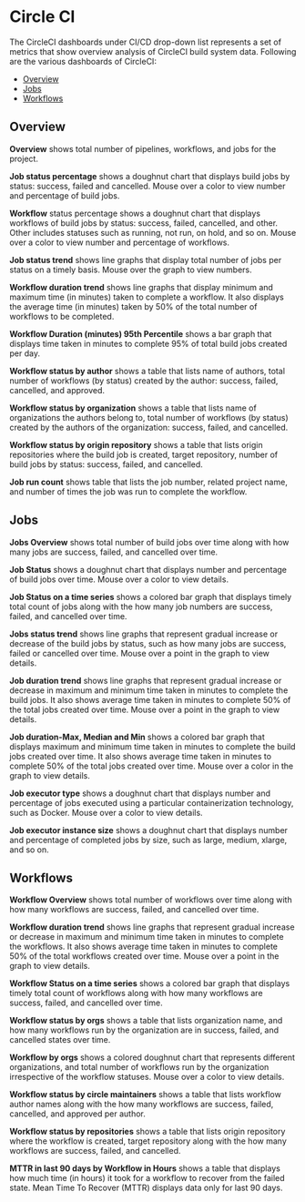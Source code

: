 # Circle CI

The CircleCI dashboards under CI/CD drop-down list represents a set of metrics that show overview analysis of CircleCI build system data. Following are the various dashboards of CircleCI:

* [Overview](circle-ci.md#overview)
* [Jobs](circle-ci.md#jobs)
* [Workflows](circle-ci.md#workflows)

## Overview

**Overview** shows total number of pipelines, workflows, and jobs for the project.

**Job status percentage** shows a doughnut chart that displays build jobs by status: success, failed and cancelled. Mouse over a color to view number and percentage of build jobs.

**Workflow** status percentage shows a doughnut chart that displays workflows of build jobs by status: success, failed, cancelled, and other. Other includes statuses such as running, not run, on hold, and so on. Mouse over a color to view number and percentage of workflows.

**Job status trend** shows line graphs that display total number of jobs per status on a timely basis. Mouse over the graph to view numbers.

**Workflow duration trend** shows line graphs that display minimum and maximum time (in minutes) taken to complete a workflow. It also displays the average time (in minutes) taken by 50% of the total number of workflows to be completed.

**Workflow Duration (minutes) 95th Percentile** shows a bar graph that displays time taken in minutes to complete 95% of total build jobs created per day.

**Workflow status by author** shows a table that lists name of authors, total number of workflows (by status) created by the author: success, failed, cancelled, and approved.

**Workflow status by organization** shows a table that lists name of organizations the authors belong to, total number of workflows (by status) created by the authors of the organization: success, failed, and cancelled.

**Workflow status by origin repository** shows a table that lists origin repositories where the build job is created, target repository, number of build jobs by status: success, failed, and cancelled.

**Job run count** shows table that lists the job number, related project name, and number of times the job was run to complete the workflow.

## Jobs

**Jobs Overview** shows total number of build jobs over time along with how many jobs are success, failed, and cancelled over time.

**Job Status** shows a doughnut chart that displays number and percentage of build jobs over time. Mouse over a color to view details.

**Job Status on a time series** shows a colored bar graph that displays timely total count of jobs along with the how many job numbers are success, failed, and cancelled over time.

**Jobs status trend** shows line graphs that represent gradual increase or decrease of the build jobs by status, such as how many jobs are success, failed or cancelled over time. Mouse over a point in the graph to view details.

**Job duration trend** shows line graphs that represent gradual increase or decrease in maximum and minimum time taken in minutes to complete the build jobs. It also shows average time taken in minutes to complete 50% of the total jobs created over time. Mouse over a point in the graph to view details.

**Job duration-Max, Median and Min** shows a colored bar graph that displays maximum and minimum time taken in minutes to complete the build jobs created over time. It also shows average time taken in minutes to complete 50% of the total jobs created over time. Mouse over a color in the graph to view details.

**Job executor type** shows a doughnut chart that displays number and percentage of jobs executed using a particular containerization technology, such as Docker. Mouse over a color to view details.

**Job executor instance size** shows a doughnut chart that displays number and percentage of completed jobs by size, such as large, medium, xlarge, and so on.

## Workflows

**Workflow Overview** shows total number of workflows over time along with how many workflows are success, failed, and cancelled over time.

**Workflow duration trend** shows line graphs that represent gradual increase or decrease in maximum and minimum time taken in minutes to complete the workflows. It also shows average time taken in minutes to complete 50% of the total workflows created over time. Mouse over a point in the graph to view details.

**Workflow Status on a time series** shows a colored bar graph that displays timely total count of workflows along with how many workflows are success, failed, and cancelled over time.

**Workflow status by orgs** shows a table that lists organization name, and how many workflows run by the organization are in success, failed, and cancelled states over time.

**Workflow by orgs** shows a colored doughnut chart that represents different organizations, and total number of workflows run by the organization irrespective of the workflow statuses. Mouse over a color to view details.

**Workflow status by circle maintainers** shows a table that lists workflow author names along with the how many workflows are success, failed, cancelled, and approved per author.

**Workflow status by repositories** shows a table that lists origin repository where the workflow is created, target repository along with the how many workflows are success, failed, and cancelled.

**MTTR in last 90 days by Workflow in Hours** shows a table that displays how much time (in hours) it took for a workflow to recover from the failed state. Mean Time To Recover (MTTR) displays data only for last 90 days.
